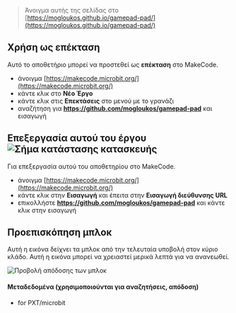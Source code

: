 
> Άνοιγμα αυτής της σελίδας στο [https://mogloukos.github.io/gamepad-pad/](https://mogloukos.github.io/gamepad-pad/)

## Χρήση ως επέκταση

Αυτό το αποθετήριο μπορεί να προστεθεί ως **επέκταση** στο MakeCode.

* άνοιγμα [https://makecode.microbit.org/](https://makecode.microbit.org/)
* κάντε κλικ στο **Νέο Έργο**
* κάντε κλικ στις **Επεκτάσεις** στο μενού με το γρανάζι
* αναζήτηση για **https://github.com/mogloukos/gamepad-pad** και εισαγωγή

## Επεξεργασία αυτού του έργου ![Σήμα κατάστασης κατασκευής](https://github.com/mogloukos/gamepad-pad/workflows/MakeCode/badge.svg)

Για επεξεργασία αυτού του αποθετηρίου στο MakeCode.

* άνοιγμα [https://makecode.microbit.org/](https://makecode.microbit.org/)
* κάντε κλικ στην **Εισαγωγή** και έπειτα στην **Εισαγωγή διεύθυνσης URL**
* επικολλήστε **https://github.com/mogloukos/gamepad-pad** και κάντε κλικ στην εισαγωγή

## Προεπισκόπηση μπλοκ

Αυτή η εικόνα δείχνει τα μπλοκ από την τελευταία υποβολή στον κύριο κλάδο.
Αυτή η εικόνα μπορεί να χρειαστεί μερικά λεπτά για να ανανεωθεί.

![Προβολή απόδοσης των μπλοκ](https://github.com/mogloukos/gamepad-pad/raw/master/.github/makecode/blocks.png)

#### Μεταδεδομένα (χρησιμοποιούνται για αναζητήσεις, απόδοση)

* for PXT/microbit
<script src="https://makecode.com/gh-pages-embed.js"></script><script>makeCodeRender("{{ site.makecode.home_url }}", "{{ site.github.owner_name }}/{{ site.github.repository_name }}");</script>
